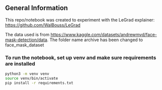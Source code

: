 ## General Information
This repo/notebook was created to experiment with the LeGrad explainer: https://github.com/WalBouss/LeGrad

The data used is from https://www.kaggle.com/datasets/andrewmvd/face-mask-detection/data. The folder name archive has been changed to face_mask_dataset

### To run the notebook, set up venv and make sure requirements are installed
```bash
python3 -m venv venv
source venv/bin/activate
pip install -r requirements.txt
